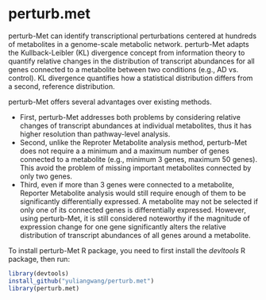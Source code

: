 # perturb.met
perturb-Met can identify transcriptional perturbations centered at hundreds of metabolites in a genome-scale metabolic network. perturb-Met adapts the Kullback-Leibler (KL) divergence concept from information theory to quantify relative changes in the distribution of transcript abundances for all genes connected to a metabolite between two conditions (e.g., AD vs. control). KL divergence quantifies how a statistical distribution differs from a second, reference distribution.  

perturb-Met offers several advantages over existing methods. 
* First, perturb-Met addresses both problems by considering relative changes of transcript abundances at individual metabolites, thus it has higher resolution than pathway-level analysis.   
* Second, unlike the Reproter Metabolite analysis method, perturb-Met does not require a a minimum and a maximum number of genes connected to a metabolite (e.g., minimum 3 genes, maximum 50 genes). This avoid the problem of missing important metabolites connected by only two genes. 
* Third, even if more than 3 genes were connected to a metabolite, Reporter Metabolite analysis would still require enough of them to be significantly differentially expressed. A metabolite may not be selected if only one of its connected genes is differentially expressed. However, using  perturb-Met, it is still considered noteworthy if the magnitude of expression change for one gene significantly alters the relative distribution of transcript abundances of all genes around a metabolite.  


To install perturb-Met R package, you need to first install the _devltools_ R package, then run:
```r
library(devtools)
install_github("yuliangwang/perturb.met")
library(perturb.met)
```
